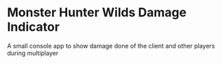 # Monster Hunter Wilds Damage Indicator
A small console app to show damage done of the client and other players during multiplayer
